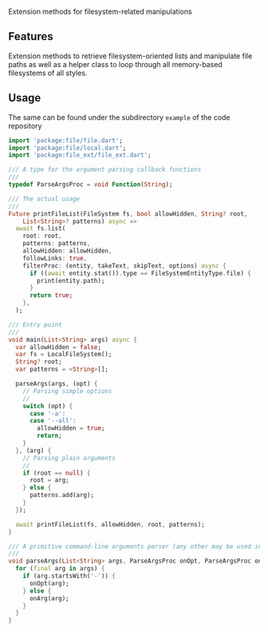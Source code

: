 Extension methods for filesystem-related manipulations

## Features

Extension methods to retrieve filesystem-oriented lists and
manipulate file paths as well as a helper class to loop
through all memory-based filesystems of all styles.

## Usage

The same can be found under the subdirectory `example` of the code repository

```dart
import 'package:file/file.dart';
import 'package:file/local.dart';
import 'package:file_ext/file_ext.dart';

/// A type for the argument parsing callback functions
///
typedef ParseArgsProc = void Function(String);

/// The actual usage
///
Future printFileList(FileSystem fs, bool allowHidden, String? root,
    List<String>? patterns) async =>
  await fs.list(
    root: root,
    patterns: patterns,
    allowHidden: allowHidden,
    followLinks: true,
    filterProc: (entity, takeText, skipText, options) async {
      if ((await entity.stat()).type == FileSystemEntityType.file) {
        print(entity.path);
      }
      return true;
    },
  );

/// Entry point
///
void main(List<String> args) async {
  var allowHidden = false;
  var fs = LocalFileSystem();
  String? root;
  var patterns = <String>[];

  parseArgs(args, (opt) {
    // Parsing simple options
    //
    switch (opt) {
      case '-a':
      case '--all':
        allowHidden = true;
        return;
    }
  }, (arg) {
    // Parsing plain arguments
    //
    if (root == null) {
      root = arg;
    } else {
      patterns.add(arg);
    }
  });

  await printFileList(fs, allowHidden, root, patterns);
}

/// A primitive command-line arguments parser (any other may be used instead)
///
void parseArgs(List<String> args, ParseArgsProc onOpt, ParseArgsProc onArg) {
  for (final arg in args) {
    if (arg.startsWith('-')) {
      onOpt(arg);
    } else {
      onArg(arg);
    }
  }
}
```

